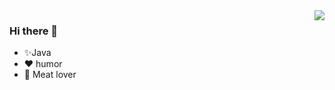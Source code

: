 <img align="right" src="https://github-readme-stats.vercel.app/api?username=Finnick17&theme=cobalt&show_icons=true"/>

### Hi there 👋

- :sparkles:Java
- :heart: humor
- :meat_on_bone: Meat lover

<!--
**Finnick17/Finnick17** is a ✨ _special_ ✨ repository because its `README.md` (this file) appears on your GitHub profile.

Here are some ideas to get you started:

- 🔭 I’m currently working on ...
- 🌱 I’m currently learning ...
- 👯 I’m looking to collaborate on ...
- 🤔 I’m looking for help with ...
- 💬 Ask me about ...
- 📫 How to reach me: ...
- 😄 Pronouns: ...
- ⚡ Fun fact: ...
-->
